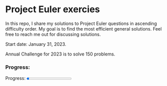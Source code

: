 # Project Euler exercies

In this repo, I share my solutions to Project Euler questions in ascending difficulty order.
My goal is to find the most efficient general solutions. Feel free to reach me out for discussing solutions.

Start date: January 31, 2023.

Annual Challenge for 2023 is to solve 150 problems. 

### Progress:
<html>
<body>

<label for="file">Progress:</label>
<progress id="file" value="5.33" max="100"> 5.33% </progress>

</body>
</html>